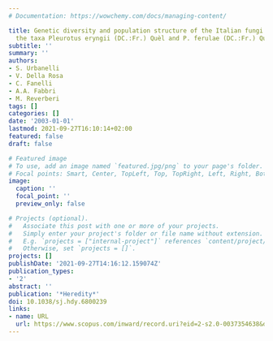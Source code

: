 ```yaml
---
# Documentation: https://wowchemy.com/docs/managing-content/

title: Genetic diversity and population structure of the Italian fungi belonging to
  the taxa Pleurotus eryngii (DC.:Fr.) Quèl and P. ferulae (DC.:Fr.) Quèl
subtitle: ''
summary: ''
authors:
- S. Urbanelli
- V. Della Rosa
- C. Fanelli
- A.A. Fabbri
- M. Reverberi
tags: []
categories: []
date: '2003-01-01'
lastmod: 2021-09-27T16:10:14+02:00
featured: false
draft: false

# Featured image
# To use, add an image named `featured.jpg/png` to your page's folder.
# Focal points: Smart, Center, TopLeft, Top, TopRight, Left, Right, BottomLeft, Bottom, BottomRight.
image:
  caption: ''
  focal_point: ''
  preview_only: false

# Projects (optional).
#   Associate this post with one or more of your projects.
#   Simply enter your project's folder or file name without extension.
#   E.g. `projects = ["internal-project"]` references `content/project/deep-learning/index.md`.
#   Otherwise, set `projects = []`.
projects: []
publishDate: '2021-09-27T14:16:12.159074Z'
publication_types:
- '2'
abstract: ''
publication: '*Heredity*'
doi: 10.1038/sj.hdy.6800239
links:
- name: URL
  url: https://www.scopus.com/inward/record.uri?eid=2-s2.0-0037354638&doi=10.1038%2fsj.hdy.6800239&partnerID=40&md5=eaad0cc93a14603872de394c7f2c5c22
---
```

